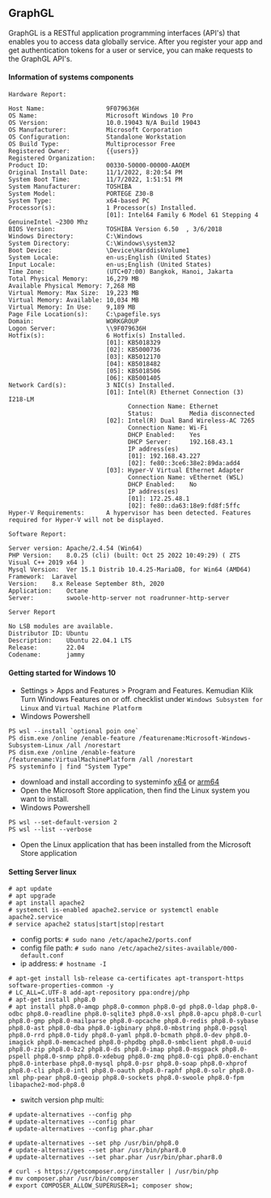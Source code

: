 ## GraphGL
GraphGL is a RESTful application programming interfaces (API's) that enables you to access data globally service. 
After you register your app and get authentication tokens for a user or service, you can make requests to the GraphGL API's.

#### Information of systems components
```
Hardware Report:

Host Name:                 9F079636H
OS Name:                   Microsoft Windows 10 Pro
OS Version:                10.0.19043 N/A Build 19043
OS Manufacturer:           Microsoft Corporation
OS Configuration:          Standalone Workstation
OS Build Type:             Multiprocessor Free
Registered Owner:          {{users}}
Registered Organization:
Product ID:                00330-50000-00000-AAOEM
Original Install Date:     11/1/2022, 8:20:54 PM
System Boot Time:          11/7/2022, 1:51:51 PM
System Manufacturer:       TOSHIBA
System Model:              PORTEGE Z30-B
System Type:               x64-based PC
Processor(s):              1 Processor(s) Installed.
                           [01]: Intel64 Family 6 Model 61 Stepping 4 GenuineIntel ~2300 Mhz
BIOS Version:              TOSHIBA Version 6.50  , 3/6/2018
Windows Directory:         C:\Windows
System Directory:          C:\Windows\system32
Boot Device:               \Device\HarddiskVolume1
System Locale:             en-us;English (United States)
Input Locale:              en-us;English (United States)
Time Zone:                 (UTC+07:00) Bangkok, Hanoi, Jakarta
Total Physical Memory:     16,279 MB
Available Physical Memory: 7,268 MB
Virtual Memory: Max Size:  19,223 MB
Virtual Memory: Available: 10,034 MB
Virtual Memory: In Use:    9,189 MB
Page File Location(s):     C:\pagefile.sys
Domain:                    WORKGROUP
Logon Server:              \\9F079636H
Hotfix(s):                 6 Hotfix(s) Installed.
                           [01]: KB5018329
                           [02]: KB5000736
                           [03]: KB5012170
                           [04]: KB5018482
                           [05]: KB5018506
                           [06]: KB5001405
Network Card(s):           3 NIC(s) Installed.
                           [01]: Intel(R) Ethernet Connection (3) I218-LM
                                 Connection Name: Ethernet
                                 Status:          Media disconnected
                           [02]: Intel(R) Dual Band Wireless-AC 7265
                                 Connection Name: Wi-Fi
                                 DHCP Enabled:    Yes
                                 DHCP Server:     192.168.43.1
                                 IP address(es)
                                 [01]: 192.168.43.227
                                 [02]: fe80::3ce6:38e2:89da:add4
                           [03]: Hyper-V Virtual Ethernet Adapter
                                 Connection Name: vEthernet (WSL)
                                 DHCP Enabled:    No
                                 IP address(es)
                                 [01]: 172.25.48.1
                                 [02]: fe80::da63:18e9:fd8f:5ffc
Hyper-V Requirements:      A hypervisor has been detected. Features required for Hyper-V will not be displayed.
```
```
Software Report:

Server version:	Apache/2.4.54 (Win64)
PHP Version:	8.0.25 (cli) (built: Oct 25 2022 10:49:29) ( ZTS Visual C++ 2019 x64 )
Mysql Version:	Ver 15.1 Distrib 10.4.25-MariaDB, for Win64 (AMD64)
Framework:	Laravel
Version:	8.x Release September 8th, 2020
Application:	Octane
Server:         swoole-http-server not roadrunner-http-server
```
```
Server Report

No LSB modules are available.
Distributor ID: Ubuntu
Description:    Ubuntu 22.04.1 LTS
Release:        22.04
Codename:       jammy
```

#### Getting started for Windows 10
- Settings > Apps and Features > Program and Features. Kemudian Klik Turn Windows Features on or off. checklist under `Windows Subsystem for Linux` and `Virtual Machine Platform`
- Windows Powershell
```
PS wsl --install `optional poin one`
PS dism.exe /online /enable-feature /featurename:Microsoft-Windows-Subsystem-Linux /all /norestart
PS dism.exe /online /enable-feature /featurename:VirtualMachinePlatform /all /norestart
PS systeminfo | find "System Type"
```
- download and install according to systeminfo
[x64](https://wslstorestorage.blob.core.windows.net/wslblob/wsl_update_x64.msi) or [arm64](https://wslstorestorage.blob.core.windows.net/wslblob/wsl_update_arm64.msi)
- Open the Microsoft Store application, then find the Linux system you want to install.
- Windows Powershell
```
PS wsl --set-default-version 2
PS wsl --list --verbose
```
- Open the Linux application that has been installed from the Microsoft Store application

#### Setting Server linux
```
# apt update
# apt upgrade
# apt install apache2
# systemctl is-enabled apache2.service or systemctl enable apache2.service
# service apache2 status|start|stop|restart
```
- config ports:	`# sudo nano /etc/apache2/ports.conf`
- config file path:	`# sudo nano /etc/apache2/sites-available/000-default.conf`
- ip address:	`# hostname -I`
```
# apt-get install lsb-release ca-certificates apt-transport-https software-properties-common -y
# LC_ALL=C.UTF-8 add-apt-repository ppa:ondrej/php
# apt-get install php8.0
# apt install php8.0-amqp php8.0-common php8.0-gd php8.0-ldap php8.0-odbc php8.0-readline php8.0-sqlite3 php8.0-xsl php8.0-apcu php8.0-curl php8.0-gmp php8.0-mailparse php8.0-opcache php8.0-redis php8.0-sybase php8.0-ast php8.0-dba php8.0-igbinary php8.0-mbstring php8.0-pgsql php8.0-rrd php8.0-tidy php8.0-yaml php8.0-bcmath php8.0-dev php8.0-imagick php8.0-memcached php8.0-phpdbg php8.0-smbclient php8.0-uuid php8.0-zip php8.0-bz2 php8.0-ds php8.0-imap php8.0-msgpack php8.0-pspell php8.0-snmp php8.0-xdebug php8.0-zmq php8.0-cgi php8.0-enchant php8.0-interbase php8.0-mysql php8.0-psr php8.0-soap php8.0-xhprof php8.0-cli php8.0-intl php8.0-oauth php8.0-raphf php8.0-solr php8.0-xml php-pear php8.0-geoip php8.0-sockets php8.0-swoole php8.0-fpm libapache2-mod-php8.0
```
- switch version php multi:
```
# update-alternatives --config php
# update-alternatives --config phar
# update-alternatives --config phar.phar

# update-alternatives --set php /usr/bin/php8.0
# update-alternatives --set phar /usr/bin/phar8.0
# update-alternatives --set phar.phar /usr/bin/phar.phar8.0
```
```
# curl -s https://getcomposer.org/installer | /usr/bin/php
# mv composer.phar /usr/bin/composer
# export COMPOSER_ALLOW_SUPERUSER=1; composer show;
```
